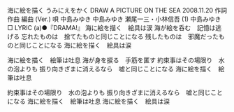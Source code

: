 海に絵を描く
うみにえをかく
DRAW A PICTURE ON THE SEA
2008.11.20
作詞  作曲  編曲 (Ver.)   唄
中島みゆき   中島みゆき   瀬尾一三・小林信吾 (1)
中島みゆき
□ LYRIC (a)●『DRAMA!』
海に絵を描く　絵具は涙
海が絵を呑む　記憶は逃げる
忘れたものは　捨てたものと同じことになる
残したものは　邪魔だったものと同じことになる
海に絵を描く　絵具は涙

海に絵を描く　絵筆は吐息
海が身を捩る　手筋を匿す
約束事はその場限り　水の泡よりも
振り向きざまに消えるなら　嘘と同じことになる
海に絵を描く　絵筆は吐息

約束事はその場限り　水の泡よりも
振り向きざまに消えるなら　嘘と同じことになる
海に絵を描く　絵筆は吐息
海に絵を描く　絵具は涙